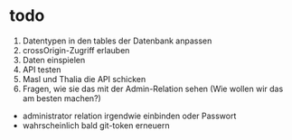 # todo

1. Datentypen in den tables der Datenbank anpassen
2. crossOrigin-Zugriff erlauben
3. Daten einspielen
4. API testen
5. Masl und Thalia die API schicken
6. Fragen, wie sie das mit der Admin-Relation sehen (Wie wollen wir das am besten machen?)


- administrator relation irgendwie einbinden oder Passwort
- wahrscheinlich bald git-token erneuern
